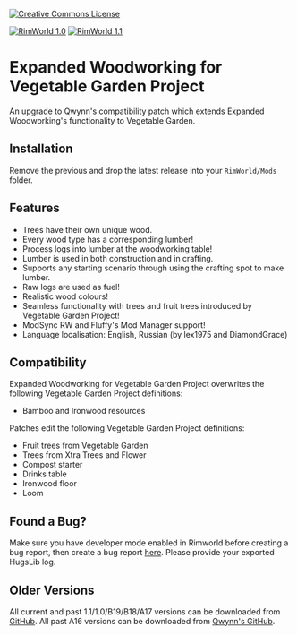 [![Creative Commons License](https://i.creativecommons.org/l/by-nc-sa/4.0/80x15.png)](https://creativecommons.org/licenses/by-nc-sa/4.0/)

[![RimWorld 1.0](https://img.shields.io/badge/RimWorld-1.0-brightgreen.svg)](http://rimworldgame.com/)
[![RimWorld 1.1](https://img.shields.io/badge/RimWorld-1.1-brightgreen.svg)](http://rimworldgame.com/)

# Expanded Woodworking for Vegetable Garden Project
An upgrade to Qwynn's compatibility patch which extends Expanded Woodworking's functionality to Vegetable Garden.

## Installation
Remove the previous and drop the latest release into your `RimWorld/Mods` folder.

## Features
- Trees have their own unique wood.
- Every wood type has a corresponding lumber!
- Process logs into lumber at the woodworking table!
- Lumber is used in both construction and in crafting.
- Supports any starting scenario through using the crafting spot to make lumber.
- Raw logs are used as fuel!
- Realistic wood colours!
- Seamless functionality with trees and fruit trees introduced by Vegetable Garden Project!
- ModSync RW and Fluffy's Mod Manager support!
- Language localisation: English, Russian (by lex1975 and DiamondGrace)

## Compatibility
Expanded Woodworking for Vegetable Garden Project overwrites the following Vegetable Garden Project definitions:
 
- Bamboo and Ironwood resources

Patches edit the following Vegetable Garden Project definitions:

- Fruit trees from Vegetable Garden
- Trees from Xtra Trees and Flower
- Compost starter
- Drinks table
- Ironwood floor
- Loom

## Found a Bug?
Make sure you have developer mode enabled in Rimworld before creating a bug report, then create a bug report [here](https://github.com/Adventurer13/ExpandedWoodworkingVGP/issues). Please provide your exported HugsLib log.

## Older Versions
All current and past 1.1/1.0/B19/B18/A17 versions can be downloaded from [GitHub](https://github.com/Adventurer13/ExpandedWoodworkingVGP/releases).
All past A16 versions can be downloaded from [Qwynn's GitHub](https://github.com/Qwynn/ExpandedWoodworkingVG/releases).